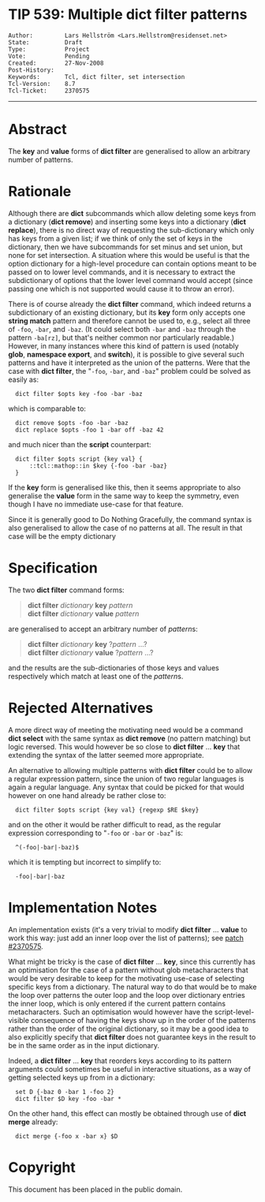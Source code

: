 # TIP 539: Multiple dict filter patterns
	Author:         Lars Hellström <Lars.Hellstrom@residenset.net>
	State:          Draft
	Type:           Project
	Vote:           Pending
	Created:        27-Nov-2008
	Post-History:   
	Keywords:       Tcl, dict filter, set intersection
	Tcl-Version:	8.7
	Tcl-Ticket:     2370575
-----

# Abstract

The **key** and **value** forms of **dict filter** are generalised 
to allow an arbitrary number of patterns.

# Rationale

Although there are **dict** subcommands which allow deleting some keys 
from a dictionary (**dict remove**) and inserting some keys into a 
dictionary (**dict replace**), there is no direct way of requesting 
the sub-dictionary which only has keys from a given list; if we think 
of only the set of keys in the dictionary, then we have subcommands for 
set minus and set union, but none for set intersection. 
A situation where this would be useful is that the option dictionary for 
a high-level procedure can contain options meant to be passed on to 
lower level commands, and it is necessary to extract the subdictionary 
of options that the lower level command would accept (since passing one 
which is not supported would cause it to throw an error).

There is of course already the **dict filter** command, which indeed 
returns a subdictionary of an existing dictionary, but its **key** form 
only accepts one **string match** pattern and therefore cannot be used 
to, e.g., select all three of `-foo`, `-bar`, and `-baz`. (It could select both 
`-bar` and `-baz` through the pattern `-ba[rz]`, but that's neither common nor 
particularly readable.) However, in many instances where this kind of 
pattern is used (notably **glob**, **namespace export**, and 
**switch**), it is possible to give several such patterns and have it 
interpreted as the union of the patterns. Were that the case with 
**dict filter**, the "`-foo`, `-bar`, and `-baz`" problem could be solved as 
easily as:

      dict filter $opts key -foo -bar -baz

which is comparable to:

      dict remove $opts -foo -bar -baz
      dict replace $opts -foo 1 -bar off -baz 42

and much nicer than the **script** counterpart:

      dict filter $opts script {key val} {
          ::tcl::mathop::in $key {-foo -bar -baz}
      }

If the **key** form is generalised like this, then it seems appropriate 
to also generalise the **value** form in the same way to keep the 
symmetry, even though I have no immediate use-case for that feature.

Since it is generally good to Do Nothing Gracefully, the command syntax is
also generalised to allow the case of no patterns at all. The result in that
case will be the empty dictionary

# Specification

The two **dict filter** command forms:

 > **dict filter** _dictionary_ **key** _pattern_  
 > **dict filter** _dictionary_ **value** _pattern_

are generalised to accept an arbitrary number of <i>pattern</i>s:

 > **dict filter** _dictionary_ **key** ?_pattern_ …?  
 > **dict filter** _dictionary_ **value** ?_pattern_ …?

and the results are the sub-dictionaries of those keys and values 
respectively which match at least one of the <i>pattern</i>s.

# Rejected Alternatives

A more direct way of meeting the motivating need would be a command 
**dict select** with the same syntax as **dict remove** (no pattern 
matching) but logic reversed. This would however be so close to 
**dict filter** ... **key** that extending the syntax of the latter 
seemed more appropriate.

An alternative to allowing multiple patterns with **dict filter** could 
be to allow a regular expression pattern, since the union of two regular 
languages is again a regular language. Any syntax that could be picked for 
that would however on one hand already be rather close to:

      dict filter $opts script {key val} {regexp $RE $key}

and on the other it would be rather difficult to read, as the regular 
expression corresponding to "`-foo` or `-bar` or `-baz`" is:

      ^(-foo|-bar|-baz)$

which it is tempting but incorrect to simplify to:

      -foo|-bar|-baz

# Implementation Notes

An implementation exists (it's a very trivial to modify **dict filter** 
… **value** to work this way: just add an inner loop over the list of 
patterns); see [patch #2370575](/tcl/tktview/2370575).

What might be tricky is the case of **dict filter** … **key**, since 
this currently has an optimisation for the case of a pattern without glob 
metacharacters that would be very desirable to keep for the motivating 
use-case of selecting specific keys from a dictionary. The natural way to 
do that would be to make the loop over patterns the outer loop and the 
loop over dictionary entries the inner loop, which is only entered if the 
current pattern contains metacharacters. Such an optimisation would 
however have the script-level-visible consequence of having the keys show 
up in the order of the patterns rather than the order of the original 
dictionary, so it may be a good idea to also explicitly specify that 
**dict filter** does not guarantee keys in the result to be in the same 
order as in the input dictionary.

Indeed, a **dict filter** … **key** that reorders keys according to 
its pattern arguments could sometimes be useful in interactive situations, 
as a way of getting selected keys up from in a dictionary:

      set D {-baz 0 -bar 1 -foo 2}
      dict filter $D key -foo -bar *

On the other hand, this effect can mostly be obtained through use of 
**dict merge** already:

      dict merge {-foo x -bar x} $D

# Copyright

This document has been placed in the public domain. 
